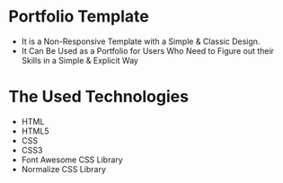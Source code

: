 # Portfolio Template
* It is a Non-Responsive Template with a Simple & Classic Design.
* It Can Be Used as a Portfolio for Users Who Need to Figure out their Skills in a Simple & Explicit Way
 
 # The Used Technologies
 * HTML
 * HTML5
 * CSS
 * CSS3
 * Font Awesome CSS Library
 * Normalize CSS Library
